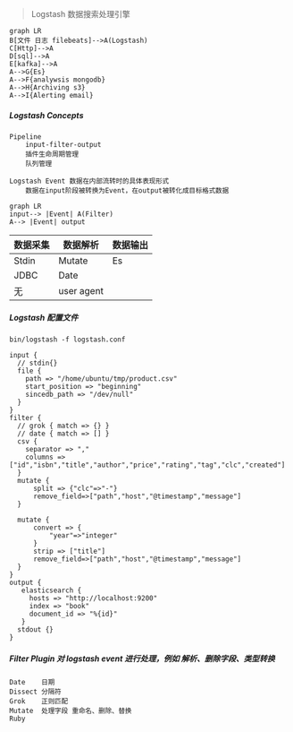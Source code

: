 > Logstash 数据搜索处理引擎


```
graph LR
B[文件 日志 filebeats]-->A(Logstash)
C[Http]-->A
D[sql]-->A
E[kafka]-->A
A-->G{Es}
A-->F{analywsis mongodb}
A-->H{Archiving s3}
A-->I{Alerting email}
```

##### Logstash Concepts

    Pipeline
        input-filter-output
        插件生命周期管理
        队列管理
        
    Logstash Event 数据在内部流转时的具体表现形式
        数据在input阶段被转换为Event，在output被转化成目标格式数据


```
graph LR
input--> |Event| A(Filter)
A--> |Event| output
```

数据采集 | 数据解析 | 数据输出
--- |--- |---
Stdin | Mutate      | Es
JDBC  | Date        |
无    | user agent  |

##### Logstash 配置文件

    bin/logstash -f logstash.conf

    input {
      // stdin{}
      file {
        path => "/home/ubuntu/tmp/product.csv"
        start_position => "beginning"
        sincedb_path => "/dev/null"
      }
    }
    filter {
      // grok { match => {} }
      // date { match => [] }
      csv {
        separator => ","
        columns => ["id","isbn","title","author","price","rating","tag","clc","created"]
      }
      mutate {
          split => {"clc"=>"-"}
          remove_field=>["path","host","@timestamp","message"]
      }
      
      mutate {
          convert => {
              "year"=>"integer"
          }
          strip => ["title"]
          remove_field=>["path","host","@timestamp","message"]
      }
    }
    output {
       elasticsearch {
         hosts => "http://localhost:9200"
         index => "book"
         document_id => "%{id}"
       }
      stdout {}
    }

##### Filter Plugin 对 logstash event 进行处理，例如 解析、删除字段、类型转换

    Date    日期 
    Dissect 分隔符
    Grok    正则匹配
    Mutate  处理字段 重命名、删除、替换
    Ruby
    


